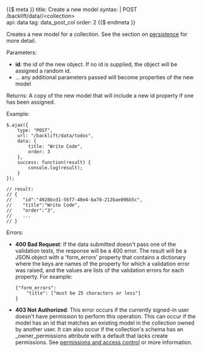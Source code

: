 {{$ meta }}
title: Create a new model
syntax: |
    POST /backlift/data//&lt;collection&gt;<br>
api: data
tag: data_post_col
order: 2
{{$ endmeta }}

Creates a new model for a collection. See the section on [persistence](persistence.html) for more detail.

Parameters:

* **id**: the id of the new object. If no id is supplied, the object will be assigned a random id. 
* ... any additional parameters passed will become properties of the new model

Returns: A copy of the new model that will include a new id property if one has been assigned.

Example:

    $.ajax({
        type: "POST",
        url: "/backlift/data/todos", 
        data: {
            title: "Write Code",
            order: 3
        },
        success: function(result) { 
            console.log(result);
        } 
    });

    // result: 
    // {
    //    "id":"4928bcd1-56f7-40e4-ba78-212bae096b5c",
    //    "title":"Write Code",
    //    "order":"3",
    //    ...
    // }

Errors:

* **400 Bad Request**: If the data submitted doesn't pass one of the validation tests, the response will be a 400 error. The result will be a JSON object with a 'form_errors' property that contains a dictionary where the keys are names of the property for which a validation error was raised, and the values are lists of the validation errors for each property. For example:

      {"form_errors":
          "title": ["must be 25 characters or less"]
      } 

* **403 Not Authorized**: This error occurs if the currently signed-in user doesn't have permission to perform this operation. This can occur if the model has an id that matches an existing model in the collection owned by another user. It can also occur if the collection's schema has an _owner_permissions attribute with a default that lacks create permissions. See [permissions and access control](authorization.html#permissions-and-access-control) or more information.
